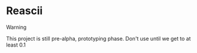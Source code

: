 # Reascii

> [!WARNING]
> This project is still pre-alpha, prototyping phase. Don't use until we get to at least 0.1
